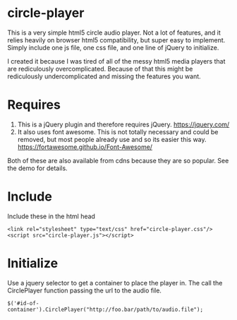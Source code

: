 # circle-player
This is a very simple html5 circle audio player. Not a lot of features, and it relies heavily on browser html5 compatibility, but super easy to implement. Simply include one js file, one css file, and one line of jQuery to initialize.

I created it because I was tired of all of the messy html5 media players that are rediculously overcomplicated. Because of that this might be rediculously undercomplicated and missing the features you want.

# Requires
1. This is a jQuery plugin and therefore requires jQuery. https://jquery.com/
2. It also uses font awesome. This is not totally necessary and could be removed, but most people already use and so its easier this way. https://fortawesome.github.io/Font-Awesome/

Both of these are also available from cdns because they are so popular. See the demo for details.

# Include
Include these in the html head
```
<link rel="stylesheet" type="text/css" href="circle-player.css"/>
<script src="circle-player.js"></script>
```

# Initialize
Use a jquery selector to get a container to place the player in. The call the CirclePlayer function passing the url to the audio file.
```
$('#id-of-container').CirclePlayer("http://foo.bar/path/to/audio.file");
```
